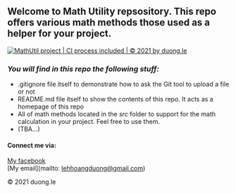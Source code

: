 ## Welcome to Math Utility repsository. This repo offers various math methods those used as a helper for your project.

[![MathUtil project | CI process included | © 2021 by duong.le](https://github.com/hoangduongle/math-util/actions/workflows/mathutil-ci-action.yml/badge.svg)](https://github.com/hoangduongle/math-util/actions/workflows/mathutil-ci-action.yml)

### *_You will find in this repo the following stuff:_*
* .gitignore file itself to demonstrate how to ask the Git tool to upload a file or not
* README.md file itself to show the contents of this repo. It acts as a homepage of this repo
* All of math methods located in the *src* folder to support for the math calculation in your project. Feel free to use them.
* (TBA...)

#### Connect me via:
[My facebook](https://www.facebook.com/LeHHDuong)  
[My email](mailto: lehhoangduong@gmail.com)

© 2021 duong.le
